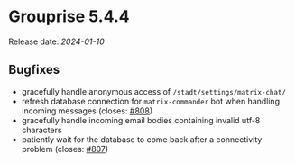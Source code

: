 # Grouprise 5.4.4

Release date: *2024-01-10*


## Bugfixes

* gracefully handle anonymous access of `/stadt/settings/matrix-chat/`
* refresh database connection for `matrix-commander` bot when handling incoming messages
  (closes: [#808](https://git.hack-hro.de/grouprise/grouprise/-/issues/808))
* gracefully handle incoming email bodies containing invalid utf-8 characters
* patiently wait for the database to come back after a connectivity problem
  (closes: [#807](https://git.hack-hro.de/grouprise/grouprise/-/issues/807))
